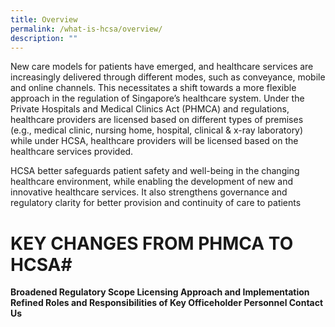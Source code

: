 ```yaml
---
title: Overview
permalink: /what-is-hcsa/overview/
description: ""
---
```

New care models for patients have emerged, and healthcare services are increasingly delivered through different modes, such as conveyance, mobile and online channels. This necessitates a shift towards a more flexible approach in the regulation of Singapore’s healthcare system. Under the Private Hospitals and Medical Clinics Act (PHMCA) and regulations, healthcare providers are licensed based on different types of premises (e.g., medical clinic, nursing home, hospital, clinical & x-ray laboratory) while under HCSA, healthcare providers will be licensed based on the healthcare services provided.

HCSA better safeguards patient safety and well-being in the changing healthcare environment, while enabling the development of new and innovative healthcare services. It also strengthens governance and regulatory clarity for better provision and continuity of care to patients


# KEY CHANGES FROM PHMCA TO HCSA# 
**Broadened Regulatory Scope
Licensing Approach and Implementation
Refined Roles and Responsibilities of Key Officeholder Personnel
Contact Us**